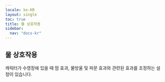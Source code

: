 ```yaml
---
locale: ko-KR
layout: single
toc: true
title: 물 상호작용
sidebar:
  nav: "docs-kr"
---
```

## 물 상호작용
캐릭터가 수영장에 있을 때 땀 효과, 물방울 및 파문 효과와 관련된 효과를 조정하는 설정이 있습니다.